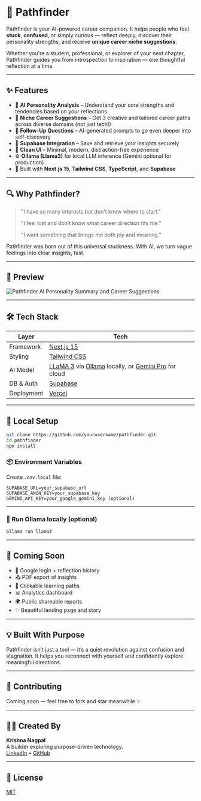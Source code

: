 # 🧭 Pathfinder

Pathfinder is your AI-powered career companion. It helps people who feel **stuck**, **confused**, or simply curious — reflect deeply, discover their personality strengths, and receive **unique career niche suggestions**.

Whether you're a student, professional, or explorer of your next chapter, Pathfinder guides you from introspection to inspiration — one thoughtful reflection at a time.

---

## ✨ Features

- 🧠 **AI Personality Analysis** – Understand your core strengths and tendencies based on your reflections
- 🎯 **Niche Career Suggestions** – Get 3 creative and tailored career paths across diverse domains (not just tech!)
- 🧵 **Follow-Up Questions** – AI-generated prompts to go even deeper into self-discovery
- 💾 **Supabase Integration** – Save and retrieve your insights securely
- 🎨 **Clean UI** – Minimal, modern, distraction-free experience
- ⚙️ **Ollama (Llama3)** for local LLM inference (Gemini optional for production)
- 🚀 Built with **Next.js 15**, **Tailwind CSS**, **TypeScript**, and **Supabase**

---

## 🔍 Why Pathfinder?

> "I have so many interests but don’t know where to start."
>
> "I feel lost and don’t know what career direction fits me."
>
> "I want something that brings me both joy and meaning."

Pathfinder was born out of this universal stuckness. With AI, we turn vague feelings into clear insights, fast.

---

## 📸 Preview

![Pathfinder AI Personality Summary and Career Suggestions](./public/og.png)

---

## 🛠️ Tech Stack

| Layer        | Tech                              |
|--------------|-----------------------------------|
| Framework    | [Next.js 15](https://nextjs.org)  |
| Styling      | [Tailwind CSS](https://tailwindcss.com) |
| AI Model     | [LLaMA 3](https://ollama.com/library/llama3) via [Ollama](https://ollama.com) locally, or [Gemini Pro](https://makersuite.google.com/app) for cloud |
| DB & Auth    | [Supabase](https://supabase.com)  |
| Deployment   | [Vercel](https://vercel.com)      |

---

## 🧪 Local Setup

```bash
git clone https://github.com/yourusername/pathfinder.git
cd pathfinder
npm install
```

### 📦 Environment Variables

Create `.env.local` file:

```env
SUPABASE_URL=your_supabase_url
SUPABASE_ANON_KEY=your_supabase_key
GEMINI_API_KEY=your_google_gemini_key (optional)
```

---

### 🧠 Run Ollama locally (optional)

```bash
ollama run llama3
```

---

## 🔐 Coming Soon

- 📜 Google login + reflection history
- 📤 PDF export of insights
- 🧭 Clickable learning paths
- 📊 Analytics dashboard
- 🌍 Public shareable reports
- ✨ Beautiful landing page and story

---

## 💡 Built With Purpose

Pathfinder isn’t just a tool — it’s a quiet revolution against confusion and stagnation. It helps you reconnect with yourself and confidently explore meaningful directions.

---

## 📣 Contributing

Coming soon — feel free to fork and star meanwhile ✨

---

## 🧑‍💻 Created By

**Krishna Nagpal**  
A builder exploring purpose-driven technology.  
[LinkedIn](https://www.linkedin.com/in/krishnanagpal/) • [GitHub](https://github.com/MurulKrishna4352)

---

## 🌟 License

[MIT](LICENSE)
